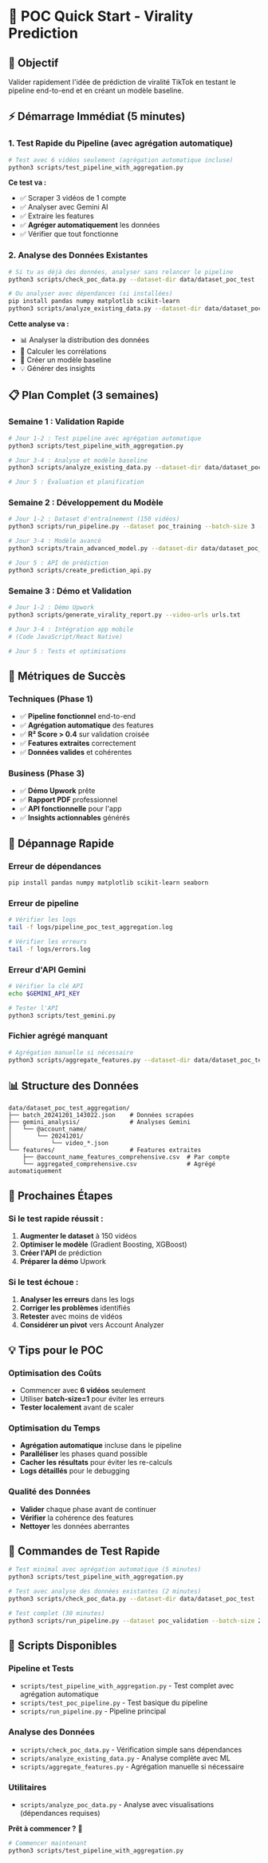 # 🚀 POC Quick Start - Virality Prediction

## 🎯 Objectif

Valider rapidement l'idée de prédiction de viralité TikTok en testant le pipeline end-to-end et en créant un modèle baseline.

## ⚡ Démarrage Immédiat (5 minutes)

### 1. Test Rapide du Pipeline (avec agrégation automatique)

```bash
# Test avec 6 vidéos seulement (agrégation automatique incluse)
python3 scripts/test_pipeline_with_aggregation.py
```

**Ce test va :**

- ✅ Scraper 3 vidéos de 1 compte
- ✅ Analyser avec Gemini AI
- ✅ Extraire les features
- ✅ **Agréger automatiquement** les données
- ✅ Vérifier que tout fonctionne

### 2. Analyse des Données Existantes

```bash
# Si tu as déjà des données, analyser sans relancer le pipeline
python3 scripts/check_poc_data.py --dataset-dir data/dataset_poc_test --aggregate

# Ou analyser avec dépendances (si installées)
pip install pandas numpy matplotlib scikit-learn
python3 scripts/analyze_existing_data.py --dataset-dir data/dataset_poc_test --save-model
```

**Cette analyse va :**

- 📊 Analyser la distribution des données
- 🔗 Calculer les corrélations
- 🤖 Créer un modèle baseline
- 💡 Générer des insights

## 📋 Plan Complet (3 semaines)

### **Semaine 1 : Validation Rapide**

```bash
# Jour 1-2 : Test pipeline avec agrégation automatique
python3 scripts/test_pipeline_with_aggregation.py

# Jour 3-4 : Analyse et modèle baseline
python3 scripts/analyze_existing_data.py --dataset-dir data/dataset_poc_test_aggregation --save-model

# Jour 5 : Évaluation et planification
```

### **Semaine 2 : Développement du Modèle**

```bash
# Jour 1-2 : Dataset d'entraînement (150 vidéos)
python3 scripts/run_pipeline.py --dataset poc_training --batch-size 3 --videos-per-account 15 --max-total-videos 150 --feature-system modular --feature-set comprehensive

# Jour 3-4 : Modèle avancé
python3 scripts/train_advanced_model.py --dataset-dir data/dataset_poc_training

# Jour 5 : API de prédiction
python3 scripts/create_prediction_api.py
```

### **Semaine 3 : Démo et Validation**

```bash
# Jour 1-2 : Démo Upwork
python3 scripts/generate_virality_report.py --video-urls urls.txt

# Jour 3-4 : Intégration app mobile
# (Code JavaScript/React Native)

# Jour 5 : Tests et optimisations
```

## 🎯 Métriques de Succès

### **Techniques (Phase 1)**

- ✅ **Pipeline fonctionnel** end-to-end
- ✅ **Agrégation automatique** des features
- ✅ **R² Score > 0.4** sur validation croisée
- ✅ **Features extraites** correctement
- ✅ **Données valides** et cohérentes

### **Business (Phase 3)**

- ✅ **Démo Upwork** prête
- ✅ **Rapport PDF** professionnel
- ✅ **API fonctionnelle** pour l'app
- ✅ **Insights actionnables** générés

## 🚨 Dépannage Rapide

### **Erreur de dépendances**

```bash
pip install pandas numpy matplotlib scikit-learn seaborn
```

### **Erreur de pipeline**

```bash
# Vérifier les logs
tail -f logs/pipeline_poc_test_aggregation.log

# Vérifier les erreurs
tail -f logs/errors.log
```

### **Erreur d'API Gemini**

```bash
# Vérifier la clé API
echo $GEMINI_API_KEY

# Tester l'API
python3 scripts/test_gemini.py
```

### **Fichier agrégé manquant**

```bash
# Agrégation manuelle si nécessaire
python3 scripts/aggregate_features.py --dataset-dir data/dataset_poc_test --feature-set comprehensive --show-stats
```

## 📊 Structure des Données

```
data/dataset_poc_test_aggregation/
├── batch_20241201_143022.json    # Données scrapées
├── gemini_analysis/              # Analyses Gemini
│   └── @account_name/
│       └── 20241201/
│           └── video_*.json
└── features/                     # Features extraites
    ├── @account_name_features_comprehensive.csv  # Par compte
    └── aggregated_comprehensive.csv              # Agrégé automatiquement
```

## 🎯 Prochaines Étapes

### **Si le test rapide réussit :**

1. **Augmenter le dataset** à 150 vidéos
2. **Optimiser le modèle** (Gradient Boosting, XGBoost)
3. **Créer l'API** de prédiction
4. **Préparer la démo** Upwork

### **Si le test échoue :**

1. **Analyser les erreurs** dans les logs
2. **Corriger les problèmes** identifiés
3. **Retester** avec moins de vidéos
4. **Considérer un pivot** vers Account Analyzer

## 💡 Tips pour le POC

### **Optimisation des Coûts**

- Commencer avec **6 vidéos** seulement
- Utiliser **batch-size=1** pour éviter les erreurs
- **Tester localement** avant de scaler

### **Optimisation du Temps**

- **Agrégation automatique** incluse dans le pipeline
- **Paralléliser** les phases quand possible
- **Cacher les résultats** pour éviter les re-calculs
- **Logs détaillés** pour le debugging

### **Qualité des Données**

- **Valider** chaque phase avant de continuer
- **Vérifier** la cohérence des features
- **Nettoyer** les données aberrantes

## 🎯 Commandes de Test Rapide

```bash
# Test minimal avec agrégation automatique (5 minutes)
python3 scripts/test_pipeline_with_aggregation.py

# Test avec analyse des données existantes (2 minutes)
python3 scripts/check_poc_data.py --dataset-dir data/dataset_poc_test --aggregate

# Test complet (30 minutes)
python3 scripts/run_pipeline.py --dataset poc_validation --batch-size 2 --videos-per-account 10 --max-total-videos 40 --feature-system modular --feature-set comprehensive
```

## 🔧 Scripts Disponibles

### **Pipeline et Tests**

- `scripts/test_pipeline_with_aggregation.py` - Test complet avec agrégation automatique
- `scripts/test_poc_pipeline.py` - Test basique du pipeline
- `scripts/run_pipeline.py` - Pipeline principal

### **Analyse des Données**

- `scripts/check_poc_data.py` - Vérification simple sans dépendances
- `scripts/analyze_existing_data.py` - Analyse complète avec ML
- `scripts/aggregate_features.py` - Agrégation manuelle si nécessaire

### **Utilitaires**

- `scripts/analyze_poc_data.py` - Analyse avec visualisations (dépendances requises)

**Prêt à commencer ?** 🚀

```bash
# Commencer maintenant
python3 scripts/test_pipeline_with_aggregation.py
```
